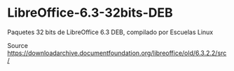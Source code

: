 # LibreOffice-6.3-32bits-DEB
Paquetes 32 bits de LibreOffice 6.3 DEB, compilado por Escuelas Linux


Source
https://downloadarchive.documentfoundation.org/libreoffice/old/6.3.2.2/src/
